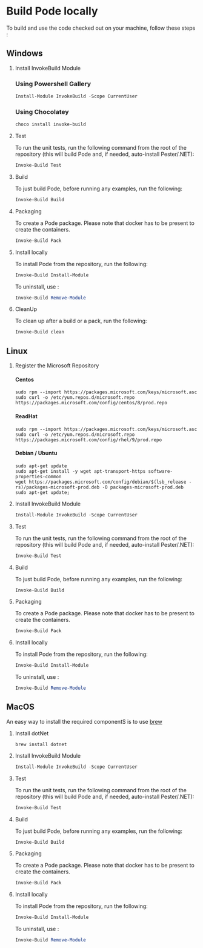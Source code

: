 
# Build Pode locally

To build and use the code checked out on your machine, follow these steps :

## Windows

1. Install InvokeBuild Module

    ### Using Powershell Gallery

    ```powershell
    Install-Module InvokeBuild -Scope CurrentUser
    ```

    ### Using Chocolatey

    ```powershell
    choco install invoke-build
    ```

2. Test

    To run the unit tests, run the following command from the root of the repository (this will build Pode and, if needed, auto-install Pester/.NET):

    ```powershell
    Invoke-Build Test
    ```

3. Build

    To just build Pode, before running any examples, run the following:

    ```powershell
    Invoke-Build Build
    ```

4. Packaging

    To create a Pode package. Please note that docker has to be present to create the containers.

    ```powershell
    Invoke-Build Pack
    ```

5. Install locally

    To install Pode from the repository, run the following:

    ```powershell
    Invoke-Build Install-Module
    ```

    To uninstall, use :
    ```powershell
    Invoke-Build Remove-Module
    ```


6. CleanUp

    To clean up after a build or a pack, run the following:

    ```powershell
    Invoke-Build clean
    ```

## Linux

1. Register the Microsoft Repository

    #### Centos
    ```shell
    sudo rpm --import https://packages.microsoft.com/keys/microsoft.asc
    sudo curl -o /etc/yum.repos.d/microsoft.repo https://packages.microsoft.com/config/centos/8/prod.repo
    ```

    #### ReadHat
    ```shell
    sudo rpm --import https://packages.microsoft.com/keys/microsoft.asc
    sudo curl -o /etc/yum.repos.d/microsoft.repo https://packages.microsoft.com/config/rhel/9/prod.repo
    ```

    #### Debian / Ubuntu
    ```shell
    sudo apt-get update
    sudo apt-get install -y wget apt-transport-https software-properties-common
    wget https://packages.microsoft.com/config/debian/$(lsb_release -rs)/packages-microsoft-prod.deb -O packages-microsoft-prod.deb
    sudo apt-get update;
    ```


3. Install InvokeBuild Module

    ```powershell
    Install-Module InvokeBuild -Scope CurrentUser
    ```


4. Test

    To run the unit tests, run the following command from the root of the repository (this will build Pode and, if needed, auto-install Pester/.NET):

    ```powershell
    Invoke-Build Test
    ```

5. Build

    To just build Pode, before running any examples, run the following:

    ```powershell
    Invoke-Build Build
    ```

6. Packaging

    To create a Pode package. Please note that docker has to be present to create the containers.

    ```powershell
    Invoke-Build Pack
    ```

7. Install locally

    To install Pode from the repository, run the following:

    ```powershell
    Invoke-Build Install-Module
    ```

    To uninstall, use :

    ```powershell
    Invoke-Build Remove-Module
    ```


## MacOS

An easy way to install the required componentS is to use [brew](https://brew.sh/)

1. Install dotNet

    ```shell
    brew install dotnet
    ```

2. Install InvokeBuild Module

    ```powershell
    Install-Module InvokeBuild -Scope CurrentUser
    ```

3. Test

    To run the unit tests, run the following command from the root of the repository (this will build Pode and, if needed, auto-install Pester/.NET):

    ```powershell
    Invoke-Build Test
    ```

4. Build

    To just build Pode, before running any examples, run the following:

    ```powershell
    Invoke-Build Build
    ```

5. Packaging

    To create a Pode package. Please note that docker has to be present to create the containers.

    ```powershell
    Invoke-Build Pack
    ```

6. Install locally

    To install Pode from the repository, run the following:

    ```powershell
    Invoke-Build Install-Module
    ```

    To uninstall, use :

    ```powershell
    Invoke-Build Remove-Module
    ```

